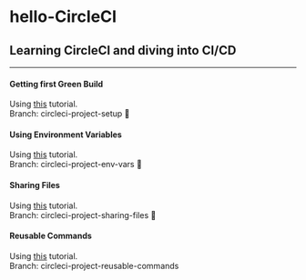 # hello-CircleCI

## Learning CircleCI and diving into CI/CD

---

#### Getting first Green Build

Using [this](https://circleci.com/docs/2.0/getting-started/) tutorial.\
Branch: circleci-project-setup 🤙

#### Using Environment Variables

Using [this](https://circleci.com/docs/2.0/env-vars/#setting-an-environment-variable-in-a-project) tutorial.\
Branch: circleci-project-env-vars 🤙

#### Sharing Files

Using [this](https://circleci.com/docs/2.0/configuration-reference/#persisttoworkspace) tutorial.\
Branch: circleci-project-sharing-files 🤙

#### Reusable Commands

Using [this](https://circleci.com/docs/2.0/configuration-reference/#persisttoworkspace) tutorial.\
Branch: circleci-project-reusable-commands